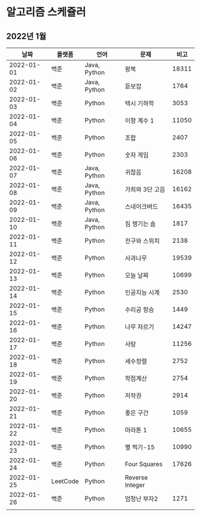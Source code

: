 # 알고리즘 스케쥴러

## 2022년 1월

| 날짜       | 플랫폼   | 언어         | 문제            | 비고  |
| ---------- | -------- | ------------ | --------------- | ----- |
| 2022-01-01 | 백준     | Java, Python | 왕복            | 18311 |
| 2022-01-02 | 백준     | Java, Python | 듣보잡          | 1764  |
| 2022-01-03 | 백준     | Python       | 택시 기하학     | 3053  |
| 2022-01-04 | 백준     | Python       | 이항 계수 1     | 11050 |
| 2022-01-05 | 백준     | Python       | 조합            | 2407  |
| 2022-01-06 | 백준     | Python       | 숫자 게임       | 2303  |
| 2022-01-07 | 백준     | Java, Python | 귀찮음          | 16208 |
| 2022-01-08 | 백준     | Java, Python | 가희와 3단 고음 | 16162 |
| 2022-01-09 | 백준     | Java, Python | 스네이크버드    | 16435 |
| 2022-01-10 | 백준     | Java, Python | 짐 챙기는 숌    | 1817  |
| 2022-01-11 | 백준     | Python       | 전구와 스위치   | 2138  |
| 2022-01-12 | 백준     | Python       | 사과나무        | 19539 |
| 2022-01-13 | 백준     | Python       | 오늘 날짜       | 10699 |
| 2022-01-14 | 백준     | Python       | 인공지능 시계   | 2530  |
| 2022-01-15 | 백준     | Python       | 수리공 항승     | 1449  |
| 2022-01-16 | 백준     | Python       | 나무 자르기     | 14247 |
| 2022-01-17 | 백준     | Python       | 사탕            | 11256 |
| 2022-01-18 | 백준     | Python       | 세수정렬        | 2752  |
| 2022-01-19 | 백준     | Python       | 학점계산        | 2754  |
| 2022-01-20 | 백준     | Python       | 저작권          | 2914  |
| 2022-01-21 | 백준     | Python       | 좋은 구간       | 1059  |
| 2022-01-22 | 백준     | Python       | 마라톤 1        | 10655 |
| 2022-01-23 | 백준     | Python       | 별 찍기-15      | 10990 |
| 2022-01-24 | 백준     | Python       | Four Squares    | 17626 |
| 2022-01-25 | LeetCode | Python       | Reverse Integer |       |
| 2022-01-26 | 백준     | Python       | 엄청난 부자2    | 1271  |
|            |          |              |                 |       |

